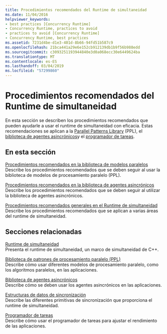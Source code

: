 ```yaml
---
title: Procedimientos recomendados del Runtime de simultaneidad
ms.date: 11/04/2016
helpviewer_keywords:
- best practices [Concurrency Runtime]
- Concurrency Runtime, practices to avoid
- practices to avoid [Concurrency Runtime]
- Concurrency Runtime, best practices
ms.assetid: 7231d4be-d1e3-401d-8b66-94fd51b587c9
ms.openlocfilehash: 21bca441a29e6e152cb912139db1b9f56b988edd
ms.sourcegitcommit: c3093251193944840e3d0a068ecc30e6449624ba
ms.translationtype: MT
ms.contentlocale: es-ES
ms.lasthandoff: 03/04/2019
ms.locfileid: "57299860"
---
```

# <a name="concurrency-runtime-best-practices"></a>Procedimientos recomendados del Runtime de simultaneidad

En esta sección se describen los procedimientos recomendados que pueden ayudarle a usar el runtime de simultaneidad con eficacia. Estas recomendaciones se aplican a la [Parallel Patterns Library](../../parallel/concrt/parallel-patterns-library-ppl.md) (PPL), el [biblioteca de agentes asincrónicos](../../parallel/concrt/asynchronous-agents-library.md)y el [programador de tareas](../../parallel/concrt/task-scheduler-concurrency-runtime.md).

## <a name="in-this-section"></a>En esta sección

[Procedimientos recomendados en la biblioteca de modelos paralelos](../../parallel/concrt/best-practices-in-the-parallel-patterns-library.md)<br/>
Describe los procedimientos recomendados que se deben seguir al usar la biblioteca de modelos de procesamiento paralelo (PPL).

[Procedimientos recomendados en la biblioteca de agentes asincrónicos](../../parallel/concrt/best-practices-in-the-asynchronous-agents-library.md)<br/>
Describe los procedimientos recomendados que se deben seguir al utilizar la biblioteca de agentes asincrónicos.

[Procedimientos recomendados generales en el Runtime de simultaneidad](../../parallel/concrt/general-best-practices-in-the-concurrency-runtime.md)<br/>
Describe los procedimientos recomendados que se aplican a varias áreas del runtime de simultaneidad.

## <a name="related-sections"></a>Secciones relacionadas

[Runtime de simultaneidad](../../parallel/concrt/concurrency-runtime.md)<br/>
Presenta el runtime de simultaneidad, un marco de simultaneidad de C++.

[Biblioteca de patrones de procesamiento paralelo (PPL)](../../parallel/concrt/parallel-patterns-library-ppl.md)<br/>
Describe cómo usar diferentes modelos de procesamiento paralelo, como los algoritmos paralelos, en las aplicaciones.

[Biblioteca de agentes asincrónicos](../../parallel/concrt/asynchronous-agents-library.md)<br/>
Describe cómo se deben usar los agentes asincrónicos en las aplicaciones.

[Estructuras de datos de sincronización](../../parallel/concrt/synchronization-data-structures.md)<br/>
Describe las diferentes primitivas de sincronización que proporciona el runtime de simultaneidad.

[Programador de tareas](../../parallel/concrt/task-scheduler-concurrency-runtime.md)<br/>
Describe cómo usar el programador de tareas para ajustar el rendimiento de las aplicaciones.
